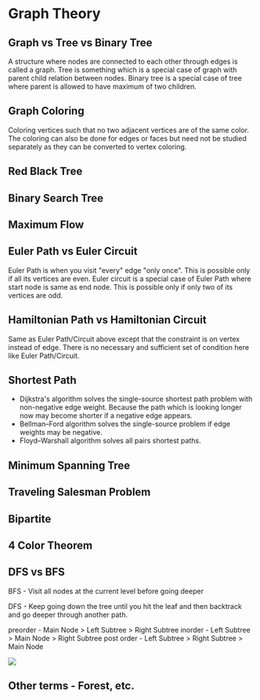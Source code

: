 # Graph Theory

## Graph vs Tree vs Binary Tree

A structure where nodes are connected to each other through edges is called a graph. Tree is something which is a special case of graph with parent child relation between nodes. Binary tree is a special case of tree where parent is allowed to have maximum of two children.

## Graph Coloring

Coloring vertices such that no two adjacent vertices are of the same color. The coloring can also be done for edges or faces but need not be studied separately as they can be converted to vertex coloring.

## Red Black Tree

## Binary Search Tree

## Maximum Flow

## Euler Path vs Euler Circuit

Euler Path is when you visit "every" edge "only once". This is possible only if all its vertices are even. Euler circuit is a special case of Euler Path where start node is same as end node. This is possible only if only two of its vertices are odd.

## Hamiltonian Path vs Hamiltonian Circuit

Same as Euler Path/Circuit above except that the constraint is on vertex instead of edge. There is no necessary and sufficient set of condition here like Euler Path/Circuit.

## Shortest Path

 - Dijkstra's algorithm solves the single-source shortest path problem with non-negative edge weight. Because the path which is looking longer now may become shorter if a negative edge appears. 
 - Bellman–Ford algorithm solves the single-source problem if edge weights may be negative.
 - Floyd–Warshall algorithm solves all pairs shortest paths.

## Minimum Spanning Tree

## Traveling Salesman Problem

## Bipartite

## 4 Color Theorem

## DFS vs BFS

BFS - Visit all nodes at the current level before going deeper

DFS - Keep going down the tree until you hit the leaf and then backtrack and go deeper through another path.

preorder - Main Node > Left Subtree > Right Subtree
inorder  - Left Subtree > Main Node > Right Subtree
post order  - Left Subtree > Right Subtree >  Main Node

[![](http://img.youtube.com/vi/zaBhtODEL0w/0.jpg)](http://www.youtube.com/watch?v=zaBhtODEL0w "DFS vs BFS (HackerRank)")

## Other terms - Forest, etc.
